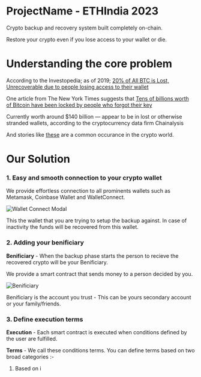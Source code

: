 # ProjectName - ETHIndia 2023
Crypto backup and recovery system built completely on-chain.

Restore your crypto even if you lose access to your wallet or die.

# Understanding the core problem
According to the Investopedia; as of 2019; [20% of All BTC is Lost, Unrecoverable due to people losing access to their wallet](https://www.investopedia.com/news/20-all-btc-lost-unrecoverable-study-shows/)

One article from The New York Times suggests that [Tens of billions worth of Bitcoin have been locked by people who forgot their key](https://www.nytimes.com/2021/01/13/business/tens-of-billions-worth-of-bitcoin-have-been-locked-by-people-who-forgot-their-key.html)

Currently worth around $140 billion — appear to be in lost or otherwise stranded wallets, according to the cryptocurrency data firm Chainalysis

And stories like [these](https://dailyhodl.com/2023/11/07/banker-loses-access-to-450000000-worth-of-ethereum-eth-after-misplacing-wallet-keys-report/) are a common occurance in the crypto world.

# Our Solution
### 1. **Easy and smooth connection to your crypto wallet**
   
   We provide effortless connection to all prominents wallets such as Metamask, Coinbase Wallet and WalletConnect.
   
   ![Wallet Connect Modal](https://github.com/PrakharSingh0908/ETHIndia/assets/102904893/5345ae22-6562-4fb2-801f-cbb487c58272)
   
   This the wallet that you are trying to setup the backup against. In case of inactivity the funds will be recovered from this wallet.

### 2. **Adding your benificiary**

   **Benificiary** - When the backup phase starts the person to recieve the recovered crypto will be your Benificiary.

   We provide a smart contract that sends money to a person decided by you.
   
   ![Benificiary](https://github.com/PrakharSingh0908/ETHIndia/assets/102904893/ed4e9a7e-aa72-4b15-99c0-bd713dd056f4)

   Benificiary is the account you trust - This can be yours secondary account or your family/friends.

### 3. **Define execution terms**
   **Execution** - Each smart contract is executed when conditions defined by the user are fulfilled.
   
   **Terms** - We call these conditions terms. You can define terms based on two broad categories :-

   1. Based on i
   
